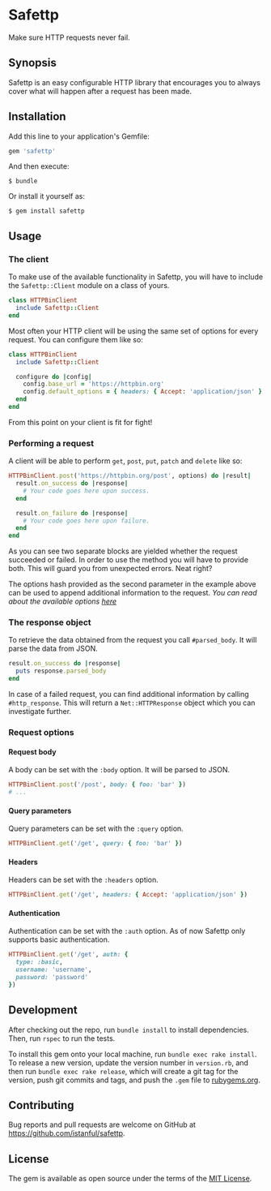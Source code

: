 # Safettp
Make sure HTTP requests never fail.

## Synopsis
Safettp is an easy configurable HTTP library that encourages you to always cover what will happen after a request has been made.

## Installation
Add this line to your application's Gemfile:

```ruby
gem 'safettp'
```

And then execute:

    $ bundle

Or install it yourself as:

    $ gem install safettp

## Usage

### The client
To make use of the available functionality in Safettp, you will have to include the `Safettp::Client` module on a class of yours.
```ruby
class HTTPBinClient
  include Safettp::Client
end
```

Most often your HTTP client will be using the same set of options for every request. You can configure them like so:
```ruby
class HTTPBinClient
  include Safettp::Client

  configure do |config|
    config.base_url = 'https://httpbin.org'
    config.default_options = { headers: { Accept: 'application/json' } }
  end
end
```

From this point on your client is fit for fight!

### Performing a request
 A client will be able to perform `get`, `post`, `put`, `patch` and `delete` like so:
```ruby
HTTPBinClient.post('https://httpbin.org/post', options) do |result|
  result.on_success do |response|
    # Your code goes here upon success.
  end

  result.on_failure do |response|
    # Your code goes here upon failure.
  end
end
```

As you can see two separate blocks are yielded whether the request succeeded or failed. In order to use the method you will have to provide both. This will guard you from unexpected errors. Neat right?

The options hash provided as the second parameter in the example above can be used to append additional information to the request. _You can read about the available options [here](#request-options)_

### The response object
To retrieve the data obtained from the request you call `#parsed_body`. It will parse the data from JSON.
```ruby
result.on_success do |response|
  puts response.parsed_body
end
```

In case of a failed request, you can find additional information by calling `#http_response`. This will return a `Net::HTTPResponse` object which you can investigate further.

### Request options
#### Request body
A body can be set with the `:body` option. It will be parsed to JSON.
```ruby
HTTPBinClient.post('/post', body: { foo: 'bar' })
# ...
```

#### Query parameters
Query parameters can be set with the `:query` option.
```ruby
HTTPBinClient.get('/get', query: { foo: 'bar' })
```

#### Headers
Headers can be set with the `:headers` option.
```ruby
HTTPBinClient.get('/get', headers: { Accept: 'application/json' })
```

#### Authentication
Authentication can be set with the `:auth` option. As of now Safettp only supports basic authentication.
```ruby
HTTPBinClient.get('/get', auth: {
  type: :basic,
  username: 'username',
  password: 'password'
})
```

## Development
After checking out the repo, run `bundle install` to install dependencies. Then, run `rspec` to run the tests.

To install this gem onto your local machine, run `bundle exec rake install`. To release a new version, update the version number in `version.rb`, and then run `bundle exec rake release`, which will create a git tag for the version, push git commits and tags, and push the `.gem` file to [rubygems.org](https://rubygems.org).

## Contributing
Bug reports and pull requests are welcome on GitHub at https://github.com/istanful/safettp.

## License
The gem is available as open source under the terms of the [MIT License](http://opensource.org/licenses/MIT).

